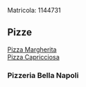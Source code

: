 Matricola: 1144731  
  
## Pizze  
[Pizza Margherita](pizza/margherita.md)  
[Pizza Capricciosa](pizza/capricciosa.md)  
  
### Pizzeria Bella Napoli